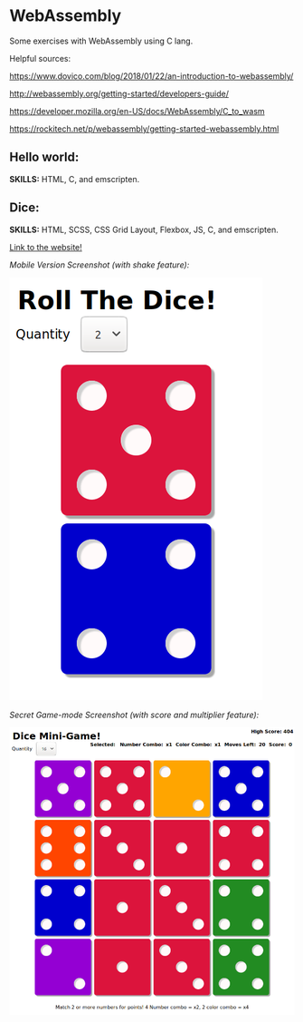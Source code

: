 # WebAssembly

Some exercises with WebAssembly using C lang.

Helpful sources:

https://www.dovico.com/blog/2018/01/22/an-introduction-to-webassembly/

http://webassembly.org/getting-started/developers-guide/

https://developer.mozilla.org/en-US/docs/WebAssembly/C_to_wasm

https://rockitech.net/p/webassembly/getting-started-webassembly.html

## Hello world:

**SKILLS:** HTML, C, and emscripten.

## Dice:

**SKILLS:** HTML, SCSS, CSS Grid Layout, Flexbox, JS, C, and emscripten.

[Link to the website!](https://dice-roller.surge.sh)

_Mobile Version Screenshot (with shake feature):_

![Dice mobile  screenshot](https://raw.githubusercontent.com/JamesScript7/web-assembly/master/dice/images/mobile.png)

_Secret Game-mode Screenshot (with score and multiplier feature):_

![Dice game  screenshot](https://raw.githubusercontent.com/JamesScript7/web-assembly/master/dice/images/game.png)
